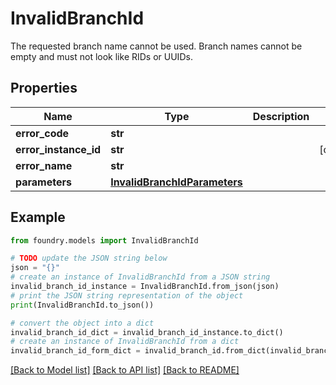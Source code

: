 # InvalidBranchId

The requested branch name cannot be used. Branch names cannot be empty and must not look like RIDs or UUIDs.

## Properties

Name | Type | Description | Notes
------------ | ------------- | ------------- | -------------
**error_code** | **str** |  |
**error_instance_id** | **str** |  | \[optional\]
**error_name** | **str** |  |
**parameters** | [**InvalidBranchIdParameters**](InvalidBranchIdParameters.md) |  |

## Example

```python
from foundry.models import InvalidBranchId

# TODO update the JSON string below
json = "{}"
# create an instance of InvalidBranchId from a JSON string
invalid_branch_id_instance = InvalidBranchId.from_json(json)
# print the JSON string representation of the object
print(InvalidBranchId.to_json())

# convert the object into a dict
invalid_branch_id_dict = invalid_branch_id_instance.to_dict()
# create an instance of InvalidBranchId from a dict
invalid_branch_id_form_dict = invalid_branch_id.from_dict(invalid_branch_id_dict)
```

[\[Back to Model list\]](../README.md#documentation-for-models) [\[Back to API list\]](../README.md#documentation-for-api-endpoints) [\[Back to README\]](../README.md)
